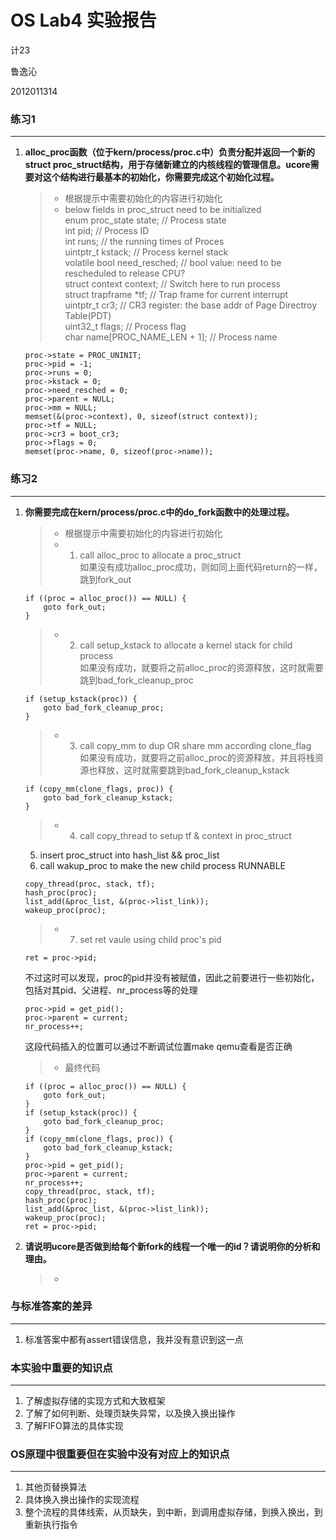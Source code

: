 # OS Lab4 实验报告

计23

鲁逸沁

2012011314

### 练习1
---
1.	<b>alloc_proc函数（位于kern/process/proc.c中）负责分配并返回一个新的struct proc_struct结构，用于存储新建立的内核线程的管理信息。ucore需要对这个结构进行最基本的初始化，你需要完成这个初始化过程。</b>
	> * 根据提示中需要初始化的内容进行初始化
	> * below fields in proc_struct need to be initialized<br/>
			enum proc_state state;                      // Process state<br/>
			int pid;                                    // Process ID<br/>
			int runs;                                   // the running times of Proces<br/>
			uintptr_t kstack;                           // Process kernel stack<br/>
			volatile bool need_resched;                 // bool value: need to be rescheduled to release CPU?<br/>
			struct context context;                     // Switch here to run process<br/>
			struct trapframe *tf;                       // Trap frame for current interrupt<br/>
			uintptr_t cr3;                              // CR3 register: the base addr of Page Directroy Table(PDT)<br/>
			uint32_t flags;                             // Process flag<br/>
			char name[PROC_NAME_LEN + 1];               // Process name<br/>
	
	```
	proc->state = PROC_UNINIT;
	proc->pid = -1;
	proc->runs = 0;
	proc->kstack = 0;
	proc->need_resched = 0;
	proc->parent = NULL;
	proc->mm = NULL;
	memset(&(proc->context), 0, sizeof(struct context));
	proc->tf = NULL;
	proc->cr3 = boot_cr3;
	proc->flags = 0;
	memset(proc->name, 0, sizeof(proc->name));
	```


### 练习2
---
1.	<b>你需要完成在kern/process/proc.c中的do_fork函数中的处理过程。</b>
	> * 根据提示中需要初始化的内容进行初始化
	> * 1. call alloc_proc to allocate a proc_struct<br/>
	如果没有成功alloc_proc成功，则如同上面代码return的一样，跳到fork_out
	```
	if ((proc = alloc_proc()) == NULL) {
    	goto fork_out;
    }
	```
	> * 2. call setup_kstack to allocate a kernel stack for child process<br/>
	如果没有成功，就要将之前alloc_proc的资源释放，这时就需要跳到bad_fork_cleanup_proc
	```
	if (setup_kstack(proc)) {
    	goto bad_fork_cleanup_proc;
    }
	```
	> * 3. call copy_mm to dup OR share mm according clone_flag<br/>
	如果没有成功，就要将之前alloc_proc的资源释放，并且将栈资源也释放，这时就需要跳到bad_fork_cleanup_kstack
	```
	if (copy_mm(clone_flags, proc)) {
    	goto bad_fork_cleanup_kstack;
    }
	```
	> * 4. call copy_thread to setup tf & context in proc_struct<br/>
	5. insert proc_struct into hash_list && proc_list<br/>
    6. call wakup_proc to make the new child process RUNNABLE
	```
	copy_thread(proc, stack, tf);
    hash_proc(proc);
    list_add(&proc_list, &(proc->list_link));
    wakeup_proc(proc);
	```
	> * 7. set ret vaule using child proc's pid
	```
	ret = proc->pid;
	```
	不过这时可以发现，proc的pid并没有被赋值，因此之前要进行一些初始化，包括对其pid、父进程、nr_process等的处理
	```
	proc->pid = get_pid();
    proc->parent = current;
    nr_process++;
	```
	这段代码插入的位置可以通过不断调试位置make qemu查看是否正确
	> * 最终代码
	```
	if ((proc = alloc_proc()) == NULL) {
    	goto fork_out;
    }
    if (setup_kstack(proc)) {
    	goto bad_fork_cleanup_proc;
    }
    if (copy_mm(clone_flags, proc)) {
    	goto bad_fork_cleanup_kstack;
    }
    proc->pid = get_pid();
    proc->parent = current;
    nr_process++;
    copy_thread(proc, stack, tf);
    hash_proc(proc);
    list_add(&proc_list, &(proc->list_link));
    wakeup_proc(proc);
    ret = proc->pid;
	```

2.	<b>请说明ucore是否做到给每个新fork的线程一个唯一的id？请说明你的分析和理由。</b>
	> *

### 与标准答案的差异
---
1.	标准答案中都有assert错误信息，我并没有意识到这一点

### 本实验中重要的知识点
---
1.	了解虚拟存储的实现方式和大致框架
2.	了解了如何判断、处理页缺失异常，以及换入换出操作
3.	了解FIFO算法的具体实现

### OS原理中很重要但在实验中没有对应上的知识点
---
1.	其他页替换算法
2.	具体换入换出操作的实现流程
3.	整个流程的具体线索，从页缺失，到中断，到调用虚拟存储，到换入换出，到重新执行指令
